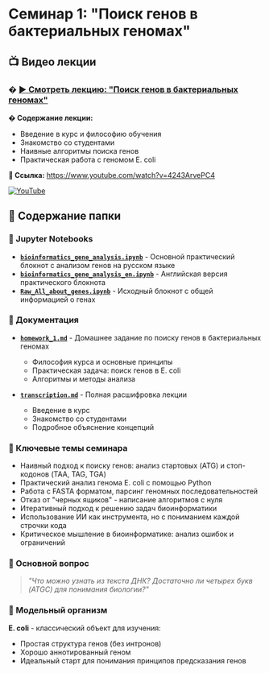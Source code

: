 # Семинар 1: "Поиск генов в бактериальных геномах"

## 📺 Видео лекции

### � **[▶️ Смотреть лекцию: "Поиск генов в бактериальных геномах"](https://www.youtube.com/watch?v=4243ArvePC4)**

**� Содержание лекции:**
- Введение в курс и философию обучения
- Знакомство со студентами
- Наивные алгоритмы поиска генов
- Практическая работа с геномом E. coli

**🔗 Ссылка:** https://www.youtube.com/watch?v=4243ArvePC4

[![YouTube](https://img.shields.io/badge/YouTube-FF0000?style=for-the-badge&logo=youtube&logoColor=white)](https://www.youtube.com/watch?v=4243ArvePC4)

## 📁 Содержание папки

### 📓 Jupyter Notebooks

- **[`bioinformatics_gene_analysis.ipynb`](bioinformatics_gene_analysis.ipynb)** - Основной практический блокнот с анализом генов на русском языке
- **[`bioinformatics_gene_analysis_en.ipynb`](bioinformatics_gene_analysis_en.ipynb)** - Английская версия практического блокнота
- **[`Raw_All_about_genes.ipynb`](Raw_All_about_genes.ipynb)** - Исходный блокнот с общей информацией о генах

### 📄 Документация

- **[`homework_1.md`](homework_1.md)** - Домашнее задание по поиску генов в бактериальных геномах
  - Философия курса и основные принципы
  - Практическая задача: поиск генов в E. coli
  - Алгоритмы и методы анализа
  
- **[`transcription.md`](transcription.md)** - Полная расшифровка лекции
  - Введение в курс
  - Знакомство со студентами
  - Подробное объяснение концепций

### 🎯 Ключевые темы семинара

- Наивный подход к поиску генов: анализ стартовых (ATG) и стоп-кодонов (TAA, TAG, TGA)
- Практический анализ генома E. coli с помощью Python
- Работа с FASTA форматом, парсинг геномных последовательностей
- Отказ от "черных ящиков" - написание алгоритмов с нуля
- Итеративный подход к решению задач биоинформатики
- Использование ИИ как инструмента, но с пониманием каждой строчки кода
- Критическое мышление в биоинформатике: анализ ошибок и ограничений

### 🧬 Основной вопрос

> *"Что можно узнать из текста ДНК? Достаточно ли четырех букв (ATGC) для понимания биологии?"*

### 🐛 Модельный организм

**E. coli** - классический объект для изучения:
- Простая структура генов (без интронов)
- Хорошо аннотированный геном
- Идеальный старт для понимания принципов предсказания генов